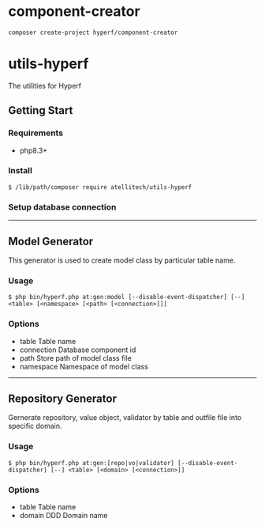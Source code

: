 # component-creator

```
composer create-project hyperf/component-creator
```
# utils-hyperf

The utilities for Hyperf

## Getting Start
### Requirements
- php8.3+

### Install
```
$ /lib/path/composer require atellitech/utils-hyperf
```

### Setup database connection


---

## Model Generator
This generator is used to create model class by particular table name.


### Usage
```
$ php bin/hyperf.php at:gen:model [--disable-event-dispatcher] [--] <table> [<namespace> [<path> [<connection>]]]
```

### Options
- table
Table name
- connection
Database component id
- path
Store path of model class file
- namespace
Namespace of model class

---

## Repository Generator
Gernerate repository, value object, validator by table and outfile file into specific domain.


### Usage
```
$ php bin/hyperf.php at:gen:[repo|vo|validator] [--disable-event-dispatcher] [--] <table> [<domain> [<connection>]]
```

### Options
- table
Table name
- domain
DDD Domain name
